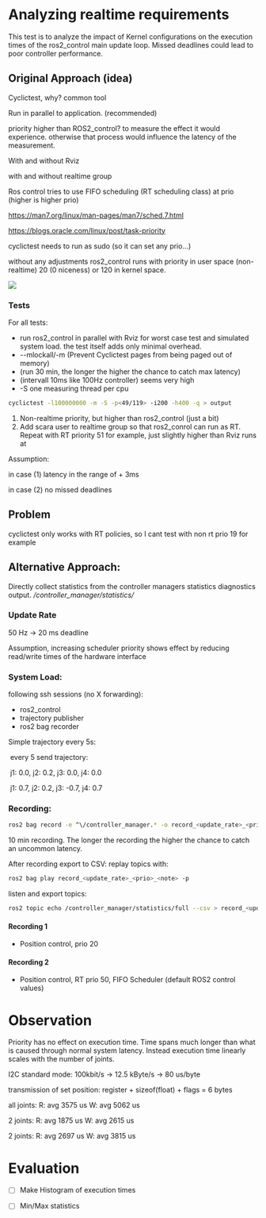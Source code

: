 # Analyzing realtime requirements
This test is to analyze the impact of Kernel configurations on the execution times of the ros2_control main update loop. Missed deadlines could lead to poor controller performance.

## Original Approach (idea)
Cyclictest, why? common tool

Run in parallel to application. (recommended)

priority higher than ROS2_control? to measure the effect it would experience. otherwise that process would influence the latency of the measurement.

With and without Rviz

with and without realtime group


Ros control tries to use FIFO scheduling (RT scheduling class) at prio (higher is higher prio)

https://man7.org/linux/man-pages/man7/sched.7.html

https://blogs.oracle.com/linux/post/task-priority


cyclictest needs to run as sudo (so it can set any prio...)

without any adjustments ros2_control runs with priority in user space (non-realtime) 20 (0 niceness) or 120 in kernel space.

![](https://blogs.oracle.com/content/published/api/v1.1/assets/CONT7E6E157EFF004C1C9864737324E44A84/Medium?cb=_cache_6df6&format=jpg&channelToken=3189ef66cf584820b5b19e6b10792d6f)

### Tests

For all tests:

- run ros2_control in parallel with Rviz for worst case test and simulated system load. the test itself adds only minimal overhead.
- --mlockall/-m (Prevent Cyclictest pages from being paged out of memory)
- (run 30 min, the longer the higher the chance to catch max latency)
- (intervall 10ms like 100Hz controller) seems very high
- -S one measuring thread per cpu 

```bash
cyclictest -l100000000 -m -S -p<49/119> -i200 -h400 -q > output
```



1. Non-realtime priority, but higher than ros2_control (just a bit)
2. Add scara user to realtime group so that ros2_conrol can run as RT. Repeat with RT priority 51 for example, just slightly higher than Rviz runs at

Assumption:

in case (1) latency in the range of + 3ms

in case (2) no missed deadlines

## Problem

cyclictest only works with RT policies, so I cant test with non rt prio 19 for example



## Alternative Approach:
Directly collect statistics from the controller managers statistics diagnostics output. */controller_manager/statistics/*

### Update Rate

50 Hz -> 20 ms deadline

Assumption, increasing scheduler priority shows effect by reducing read/write times of the hardware interface

### System Load:

following ssh sessions (no X forwarding):

- ros2_control
- trajectory publisher
- ros2 bag recorder

Simple trajectory every 5s:

​	every 5 send trajectory:

​	j1: 0.0, j2: 0.2, j3: 0.0, j4: 0.0

​	j1: 0.7, j2: 0.2, j3: -0.7, j4: 0.7

### Recording:

```bash
ros2 bag record -e ^\/controller_manager.* -o record_<update_rate>_<prio>_<note>
```

10 min recording. The longer the recording the higher the chance to catch an uncommon latency.

After recording export to CSV:
replay topics with:
```bash
ros2 bag play record_<update_rate>_<prio>_<note> -p
``` 
listen and export topics:
```bash
ros2 topic echo /controller_manager/statistics/full --csv > record_<update_rate>_<prio>_<note>.csv
```
#### Recording 1
- Position control, prio 20

#### Recording 2
- Position control, RT prio 50, FIFO Scheduler (default ROS2 control values)


# Observation
Priority has no effect on execution time. 
Time spans much longer than what is caused through normal system latency.
Instead execution time linearly scales with the number of joints. 

I2C standard mode:
100kbit/s -> 12.5 kByte/s -> 80 us/byte


transmission of set position:
register + sizeof(float) + flags = 6 bytes


all joints:
R: avg 3575 us
W: avg 5062 us

2 joints:
R: avg 1875 us
W: avg 2615 us

2 joints:
R: avg 2697 us
W: avg 3815 us

# Evaluation
- [ ] Make Histogram of execution times
- [ ] Min/Max statistics

